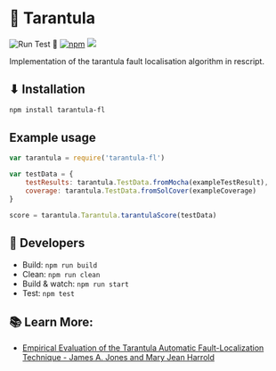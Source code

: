 # 👾 Tarantula 
![Run Test 🔬 ](https://github.com/JoranHonig/tarantula/workflows/Run%20Test%20%F0%9F%94%AC/badge.svg) [![npm](https://img.shields.io/npm/v/tarantula-fl)](https://www.npmjs.com/package/tarantula-fl)
[![](https://img.shields.io/twitter/follow/JoranHonig?style=social)](https://twitter.com/JoranHonig)

Implementation of the tarantula fault localisation algorithm in rescript.


## ⬇ Installation

```sh
npm install tarantula-fl
```

## Example usage
```javascript
var tarantula = require('tarantula-fl')

var testData = {
    testResults: tarantula.TestData.fromMocha(exampleTestResult),
    coverage: tarantula.TestData.fromSolCover(exampleCoverage)
}

score = tarantula.Tarantula.tarantulaScore(testData)
```



## 🤖 Developers

- Build: `npm run build`
- Clean: `npm run clean`
- Build & watch: `npm run start`
- Test: `npm test`

## 📚 Learn More:
- [Empirical Evaluation of the Tarantula Automatic Fault-Localization Technique - James A. Jones and Mary Jean Harrold](http://spideruci.org/papers/jones05.pdf)
